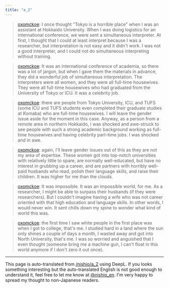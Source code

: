 ```yaml
---
title: "a_2"
---
```


> [oxomckoe](https://twitter.com/oxomckoe/status/1400455798413688832): I once thought "Tokyo is a horrible place" when I was an assistant at Hokkaido University. When I was doing logistics for an international conference, we were sent a simultaneous interpreter. At first, I thought that I could at least interpret because I was a researcher, but interpretation is not easy and it didn't work. I was not a good interpreter, and I could not do simultaneous interpreting without training.

> [oxomckoe](https://twitter.com/oxomckoe/status/1400456508664545297): It was an international conference of academia, so there was a lot of jargon, but when I gave them the materials in advance, they did a wonderful job of simultaneous interpretation. The interpreters were all women, and they were all full-time housewives. They were all full-time housewives who had graduated from the University of Tokyo or ICU. It was a celebrity job.

> [oxomckoe](https://twitter.com/oxomckoe/status/1400457783451869206): there are people from Tokyo University, ICU, and TUFS (some ICU and TUFS students even completed their graduate studies at Komaba) who are full-time housewives. I will leave the gender issue aside for the moment in this case. Anyway, as a person from a remote area in northern Hokkaido, I was shocked and awe-struck to see people with such a strong academic background working as full-time housewives and having celebrity part-time jobs. I was shocked and in awe.

> [oxomckoe](https://twitter.com/oxomckoe/status/1400459080502628365): again, I'll leave gender issues out of this as they are not my area of expertise. These women got into top-notch universities with relatively little to spare, are normally well-educated, but have no interest in grubbing up a career, and are partners with horribly well-paid husbands who read, polish their language skills, and raise their children. It was higher for me than the clouds.

> [oxomckoe](https://twitter.com/oxomckoe/status/1400461174861230090): It was impossible. It was an impossible world, for me. As a researcher, I might be able to surpass their husbands (if they were researchers). But I couldn't imagine having a wife who was not career oriented with that high education and language skills. In other words, I would never win. It sent chills down my spine to wonder what kind of world this was.

> [oxomckoe](https://twitter.com/oxomckoe/status/1400465258469224456): the first time I saw white people in the first place was when I got to college, that's me. I studied hard in a land where the sun only shines a couple of days a month, I wasted away and got into North University, that's me. I was so worried and anguished that I even thought (someone bring me a machine gun, I can't float in this world anymore if I don't zero it out once).
---
This page is auto-translated from [/nishio/a_2](https://scrapbox.io/nishio/a_2) using DeepL. If you looks something interesting but the auto-translated English is not good enough to understand it, feel free to let me know at [@nishio_en](https://twitter.com/nishio_en). I'm very happy to spread my thought to non-Japanese readers.